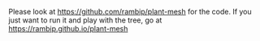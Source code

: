 Please look at https://github.com/rambip/plant-mesh for the code.
If you just want to run it and play with the tree, go at https://rambip.github.io/plant-mesh
